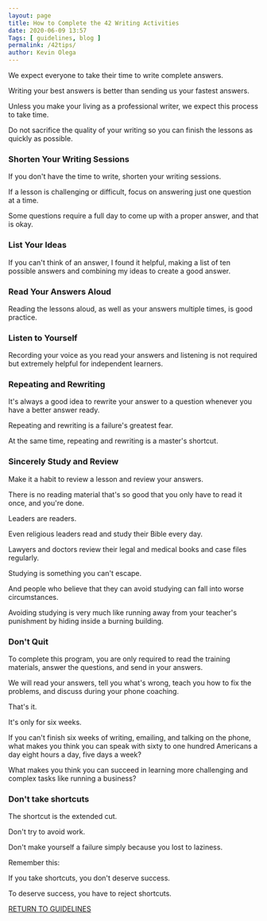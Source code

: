 ```yaml
--- 
layout: page 
title: How to Complete the 42 Writing Activities 
date: 2020-06-09 13:57
Tags: [ guidelines, blog ]
permalink: /42tips/ 
author: Kevin Olega 
--- 
```

We expect everyone to take their time to write complete answers.

Writing your best answers is better than sending us your fastest answers.

Unless you make your living as a professional writer, we expect this process to take time.

Do not sacrifice the quality of your writing so you can finish the lessons as quickly as possible.

### Shorten Your Writing Sessions

If you don't have the time to write, shorten your writing sessions.

If a lesson is challenging or difficult, focus on answering just one question at a time.

Some questions require a full day to come up with a proper answer, and that is okay.

### List Your Ideas

If you can't think of an answer, I found it helpful, making a list of ten possible answers and combining my ideas to create a good answer.

### Read Your Answers Aloud

Reading the lessons aloud, as well as your answers multiple times, is good practice.

### Listen to Yourself

Recording your voice as you read your answers and listening is not required but extremely helpful for independent learners.

### Repeating and Rewriting

It's always a good idea to rewrite your answer to a question whenever you have a better answer ready.

Repeating and rewriting is a failure's greatest fear.

At the same time, repeating and rewriting is a master's shortcut.

### Sincerely Study and Review

Make it a habit to review a lesson and review your answers.

There is no reading material that's so good that you only have to read it once, and you're done.

Leaders are readers.

Even religious leaders read and study their Bible every day.

Lawyers and doctors review their legal and medical books and case files regularly.

Studying is something you can't escape. 

And people who believe that they can avoid studying can fall into worse circumstances.

Avoiding studying is very much like running away from your teacher's punishment by hiding inside a burning building.

### Don't Quit

To complete this program, you are only required to read the training materials, answer the questions, and send in your answers.

We will read your answers, tell you what's wrong, teach you how to fix the problems, and discuss during your phone coaching.

That's it.

It's only for six weeks.

If you can't finish six weeks of writing, emailing, and talking on the phone, what makes you think you can speak with sixty to one hundred Americans a day eight hours a day, five days a week? 

What makes you think you can succeed in learning more challenging and complex tasks like running a business?

### Don't take shortcuts

The shortcut is the extended cut.

Don't try to avoid work.

Don't make yourself a failure simply because you lost to laziness.

Remember this:

If you take shortcuts, you don't deserve success.

To deserve success, you have to reject shortcuts.


<a href="https://callcentertrainingtips.com/6wlguide/" class="button focus">RETURN TO GUIDELINES</a>
